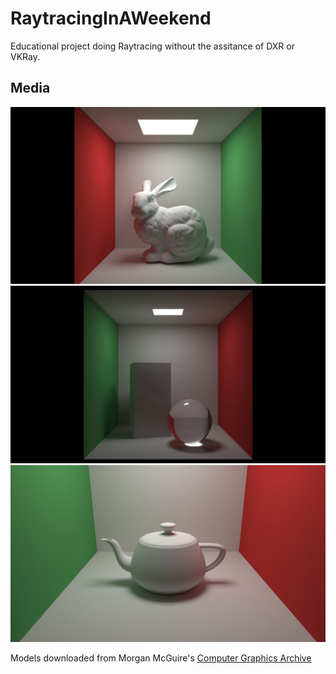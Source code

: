 # RaytracingInAWeekend
Educational project doing Raytracing without the assitance of DXR or VKRay.

## Media
<img src="Showcase/Bunny continuation 8286 spp.bmp">
<img src="Showcase/Sphere Cornel Demo 9250spp.bmp">
<img src="Showcase/teapot 1760 spp.bmp">

Models downloaded from Morgan McGuire's [Computer Graphics Archive](https://casual-effects.com/data)
